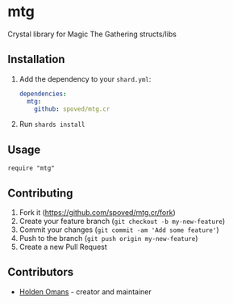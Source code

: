 # mtg

Crystal library for Magic The Gathering structs/libs

## Installation

1. Add the dependency to your `shard.yml`:

   ```yaml
   dependencies:
     mtg:
       github: spoved/mtg.cr
   ```

2. Run `shards install`

## Usage

```crystal
require "mtg"
```

## Contributing

1. Fork it (<https://github.com/spoved/mtg.cr/fork>)
2. Create your feature branch (`git checkout -b my-new-feature`)
3. Commit your changes (`git commit -am 'Add some feature'`)
4. Push to the branch (`git push origin my-new-feature`)
5. Create a new Pull Request

## Contributors

- [Holden Omans](https://github.com/kalinon) - creator and maintainer
